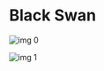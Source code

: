 # Black Swan

![img 0](https://i.imgur.com/aKJTLBe.jpg)

![img 1](https://i.imgur.com/U7lBEQy.png)

